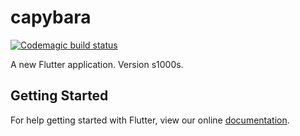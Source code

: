 # capybara

[![Codemagic build status](http://localhost:5000/apps/5c5d82fd022f010075b7247a/5c5d82fd022f010075b72479/status_badge.svg)](http://localhost:3000/apps/5c5d82fd022f010075b7247a/5c5d82fd022f010075b72479/latestBuild)

A new Flutter application. Version s1000s.

## Getting Started

For help getting started with Flutter, view our online
[documentation](https://flutter.io/).
